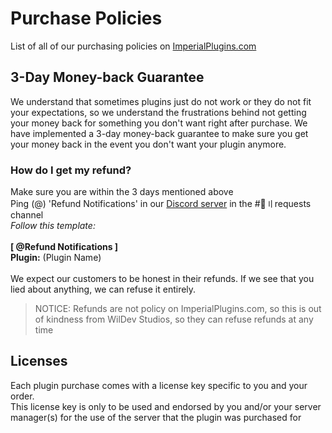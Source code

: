 # Purchase Policies
List of all of our purchasing policies on [ImperialPlugins.com](https://imperialplugins.com)

## 3-Day Money-back Guarantee
We understand that sometimes plugins just do not work or they do not fit your expectations, so we understand the frustrations behind not getting your money back for something you don't want right after purchase. We have implemented a 3-day money-back guarantee to make sure you get your money back in the event you don't want your plugin anymore.

### How do I get my refund?
Make sure you are within the 3 days mentioned above<br>
Ping (@) 'Refund Notifications' in our [Discord server](https://discord.gg/4Ggybyy87d) in the #🥺〢requests channel<br>
*Follow this template:*<br><br>
**[ @Refund Notifications ]**<br>
**Plugin:** (Plugin Name)<br><br>
We expect our customers to be honest in their refunds. If we see that you lied about anything, we can refuse it entirely.<br>
> NOTICE: Refunds are not policy on ImperialPlugins.com, so this is out of kindness from WilDev Studios, so they can refuse refunds at any time

## Licenses
Each plugin purchase comes with a license key specific to you and your order.<br>
This license key is only to be used and endorsed by you and/or your server manager(s) for the use of the server that the plugin was purchased for<br>
